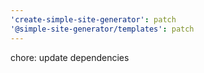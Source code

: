 ```yaml
---
'create-simple-site-generator': patch
'@simple-site-generator/templates': patch
---
```


chore: update dependencies

